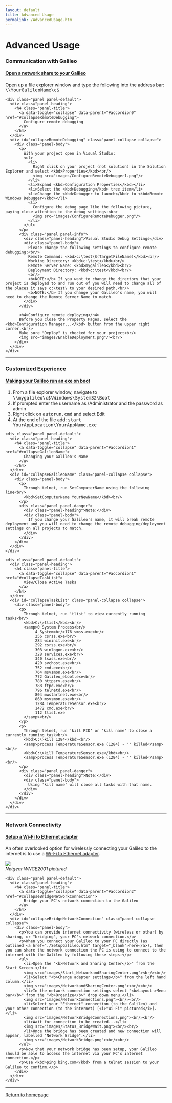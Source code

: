 ```yaml
---
layout: default
title: Advanced Usage
permalink: /AdvancedUsage.htm
---
```


<div class="jumbotron">
  <div class="container">
    <h1>Advanced Usage</h1>
  </div>
</div>

<div class="container">
  <h3>Communication with Galileo</h3>
  <div class="panel-group" id="accordion0">
    <div class="panel panel-default">
      <div class="panel-heading">
        <h4 class="panel-title">
          <a data-toggle="collapse" data-parent="#accordion0" href="#collapseNetworkShare">
            Open a network share to your Galileo
          </a>
        </h4>
      </div>
      <div id="collapseNetworkShare" class="panel-collapse collapse">
        <div class="panel-body">
          Open up a file explorer window and type the following into the address bar:<br/>
          <kbd>\\YourGalileoName\c$</kbd>
        </div>
      </div>
    </div>

    <div class="panel panel-default">
      <div class="panel-heading">
        <h4 class="panel-title">
          <a data-toggle="collapse" data-parent="#accordion0" href="#collapseRemoteDebugging">
            Configure remote debugging
          </a>
        </h4>
      </div>
      <div id="collapseRemoteDebugging" class="panel-collapse collapse">
        <div class="panel-body">
          <p>
		    With your project open in Visual Studio:
            <ul>
              <li>
			    Right click on your project (not solution) in the Solution Explorer and select <kbd>Properties</kbd><br/>
                <img src="images/ConfigureRemoteDebugger1.png"/>
			  </li>
              <li>Expand <kbd>Configuration Properties</kbd></li>
              <li>Select the <kbd>Debugging</kbd> tree item</li>
              <li>Change the <kbd>Debugger to launch</kbd> to <kbd>Remote Windows Debugger</kbd></li>
              <li>
				Configure the debug page like the following picture, paying close attention to the debug settings:<br>
                <img src="images/ConfigureRemoteDebugger.png"/>
              </li>
            </ul>
          </p>
          <div class="panel panel-info">
            <div class="panel-heading">Visual Studio Debug Settings</div>
            <div class="panel-body">
              Please change the following settings to configure remote debugging:<br/>
              Remote Command: <kbd>c:\test\$(TargetFileName)</kbd><br/>
              Working Directory: <kbd>c:\test</kbd><br/>
              Remote Server Nane: <kbd>mygalileo</kbd><br/>
              Deployment Directory: <kbd>c:\test</kbd><br/>
              <br/>
              <b>NOTE:</b> If you want to change the directory that your project is deployed to and run out of you will need to change all of the places it says c:\test\ to your desired path.<br/>
              <b>NOTE:</b> If you change your Galileo's name, you will need to change the Remote Server Name to match.
            </div>
          </div>
            
          <h4>Configure remote deploying</h4>
          Before you close the Property Pages, select the <kbd>Configuration Manager...</kbd> button from the upper right corner.<br/>
          Make sure "Deploy" is checked for your project<br/>
          <img src="images/EnableDeployment.png"/><br/>
        </div>
      </div>
    </div>
  </div>
  <hr/>
  
  <h3>Customized Experience</h3>
  <div class="panel-group" id="accordion1">
    <div class="panel panel-default">
      <div class="panel-heading">
        <h4 class="panel-title">
          <a data-toggle="collapse" data-parent="#accordion1" href="#collapseGalileoAutorun">
            Making your Galileo run an exe on boot
          </a>
        </h4>
      </div>
      <div id="collapseGalileoAutorun" class="panel-collapse collapse">
        <div class="panel-body">
          <ol>
            <li>From a file explorer window, navigate to <kbd>\\mygalileo\c$\Windows\System32\Boot</kbd></li>
            <li>If prompted enter the username as \Administrator and the password as admin</li>
            <li>Right click on <kbd>autorun.cmd</kbd> and select Edit</li>
            <li>At the end of the file add: <kbd>start YourAppLocation\YourAppName.exe</kbd></li>
          </ol>
        </div>
      </div>
    </div>

    <div class="panel panel-default">
      <div class="panel-heading">
        <h4 class="panel-title">
          <a data-toggle="collapse" data-parent="#accordion1" href="#collapseGalileoName">
            Changing your Galileo's Name
          </a>
        </h4>
      </div>
      <div id="collapseGalileoName" class="panel-collapse collapse">
        <div class="panel-body">
		  <p>
            Through telnet, run SetComputerName using the following line<br/>
            <kbd>SetComputerName YourNewName</kbd><br/>
          </p>
          <div class="panel panel-danger">
            <div class="panel-heading">Note:</div>
            <div class="panel-body">
              If you change your Galileo's name, it will break remote deployment and you will need to change the remote debugging/deployment settings on all projects to match.
            </div>
          </div>
        </div>
      </div>
    </div>
  
    <div class="panel panel-default">
      <div class="panel-heading">
        <h4 class="panel-title">
          <a data-toggle="collapse" data-parent="#accordion1" href="#collapseTaskList">
            View/Close Active Tasks
          </a>
        </h4>
      </div>
      <div id="collapseTaskList" class="panel-collapse collapse">
        <div class="panel-body">
		  <p>
            Through telnet, run 'tlist' to view currently running tasks<br/>
            <kbd>C:\>tlist</kbd><br/>
			<samp>0 System Process<br/>
				 4 System<br/>176 smss.exe<br/>
				 256 csrss.exe<br/>
				 284 wininit.exe<br/>
				 292 csrss.exe<br/>
				 308 winlogon.exe<br/>
				 328 services.exe<br/>
				 340 lsass.exe<br/>
				 420 svchost.exe<br/>
				 752 cmd.exe<br/>
				 764 msvsmon.exe<br/>
				 772 Galileo_eboot.exe<br/>
				 780 httpsrv.exe<br/>
				 788 ftpd.exe<br/>
				 796 telnetd.exe<br/>
				 804 mwstartnet.exe<br/>
				 860 msvsmon.exe<br/>
				 1284 TemperatureSensor.exe<br/>
				 1472 cmd.exe<br/>
				 112 tlist.exe
			</samp><br/>
          </p>
          <p>
            Through telnet, run 'kill PID' or 'kill name' to close a currently running task<br/>
            <kbd>C:\>kill 1284</kbd><br/>
			<samp>process TemperatureSensor.exe (1284) - '' killed</samp><br/>
			<kbd>C:\>kill TemperatureSensor.exe</kbd><br/>
			<samp>process TemperatureSensor.exe (1284) - '' killed</samp><br/>
          </p>
          <div class="panel panel-danger">
            <div class="panel-heading">Note:</div>
            <div class="panel-body">
              Using 'kill name' will close all tasks with that name.
            </div>
          </div>
        </div>
      </div>
    </div>	
  </div>
  <hr/>

  <h3>Network Connectivity</h3>
  <div class="panel-group" id="accordion2">
    <div class="panel panel-default">
      <div class="panel-heading">
        <h4 class="panel-title">
          <a data-toggle="collapse" data-parent="#accordion2" href="#collapseWifiToEthernetAdapter">
            Setup a Wi-Fi to Ethernet adapter
          </a>
        </h4>
      </div>
      <div id="collapseWifiToEthernetAdapter" class="panel-collapse collapse">
        <div class="panel-body">
          <p>An often overlooked option for wirelessly connecting your Galileo to the internet is to use a <a href="http://www.newegg.com/Product/ProductList.aspx?Submit=ENE&DEPA=0&Order=BESTMATCH&Description=wireless+to+ethernet+adapter&N=-1&isNodeId=1" target="_blank">Wi-Fi to Ethernet adapter</a>.</p>
		  <img src="images/galileo-wifi-bridge.png"><br/>
		  <i>Netgear WNCE2001 pictured</i>
        </div>
      </div>
    </div>

    <div class="panel panel-default">
      <div class="panel-heading">
        <h4 class="panel-title">
          <a data-toggle="collapse" data-parent="#accordion2" href="#collapseBridgeNetworkConnection">
            Bridge your PC's network connection to the Galileo
          </a>
        </h4>
      </div>
      <div id="collapseBridgeNetworkConnection" class="panel-collapse collapse">
        <div class="panel-body">
          <p>You can provide internet connectivity (wireless or other) by sharing, or "bridging", your PC's network connection.</p>
		  <p>When you connect your Galileo to your PC directly (as outlined <a href="./SetupGalileo.htm" target="_blank">here</a>), then you can share the network connection the PC is using to connect to the internet with the Galileo by following these steps:</p>
		  <ul>
		    <li>Open the "<b>Network and Sharing Center</b>" from the Start Screen.</li>
			<img src="images/Start_NetworkandSharingCenter.png"><br/><br/>
			<li>Select "<b>Change adapter settings</b>" from the left hand column.</li>
			<img src="images/NetworkandSharingCenter.png"><br/><br/>
			<li>In the network connection settings select "<b>Layout->Menu bar</b>" from the "<b>Organize</b>" drop down menu.</li>
			<img src="images/NetworkConnections.png"><br/><br/>
			<li>Select your "Ethernet" connection (to the Galileo) and your other connection (to the internet) [<i>"Wi-Fi" pictured</i>].</li>
			<img src="images/NetworkBridgeConnections.png"><br/><br/>
			<li>Wait for connection to be created...</li>
			<img src="images/Status_BridgeWait.png"><br/><br/>
			<li>Once the bridge has been created and new connection will appear, labelled "Network Bridge".</li>
			<img src="images/NetworkBridge.png"><br/><br/>
		  </ul>
		  <p>Now that your network bridge has been setup, your Galileo should be able to access the internet via your PC's internet connection.</p>
		  <p>Use <kbd>ping bing.com</kbd> from a telnet session to your Galileo to confirm.</p>
        </div>
      </div>
    </div>
  </div>
  <hr/>

  <a class="btn btn-default" href="index.htm" role="button">Return to homepage</a>
</div>

